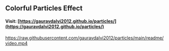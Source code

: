 ## Colorful Particles Effect
#### Visit: [https://gauravdalvi2012.github.io/particles/](https://gauravdalvi2012.github.io/particles/)

https://raw.githubusercontent.com/gauravdalvi2012/particles/main/readme/video.mp4
